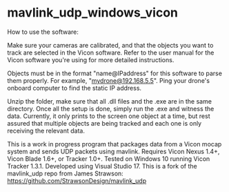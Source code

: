 # mavlink_udp_windows_vicon

How to use the software:

Make sure your cameras are calibrated, and that the objects you want to track are selected in the Vicon software.
Refer to the user manual for the Vicon software you're using for more detailed instructions.

Objects must be in the format "name@IPaddress" for this software to parse them properly. For example, "mydrone@192.168.5.5".
Ping your drone's onboard computer to find the static IP address.

Unzip the folder, make sure that all .dll files and the .exe are in the same directory. Once all the setup is done, simply run the .exe and witness the data. Currently, it only prints to the screen one object at a time, but rest assured that multiple objects are being tracked and each one is only receiving the relevant data. 


This is a work in progress program that packages data from a Vicon mocap system and sends UDP packets using mavlink.
Requires Vicon Nexus 1.4+, Vicon Blade 1.6+, or Tracker 1.0+. Tested on Windows 10 running Vicon Tracker 1.3.1.
Developed using Visual Studio 17.
This is a fork of the mavlink_udp repo from James Strawson: https://github.com/StrawsonDesign/mavlink_udp

